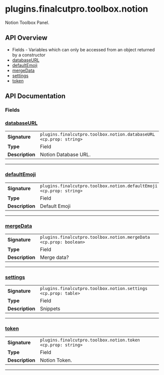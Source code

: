 # plugins.finalcutpro.toolbox.notion

Notion Toolbox Panel.

## API Overview
* Fields - Variables which can only be accessed from an object returned by a constructor
 * [databaseURL](#databaseurl)
 * [defaultEmoji](#defaultemoji)
 * [mergeData](#mergedata)
 * [settings](#settings)
 * [token](#token)

## API Documentation

### Fields


### [databaseURL](#databaseurl)

|                                             |                                                                                     |
| --------------------------------------------|-------------------------------------------------------------------------------------|
| **Signature**                               | `plugins.finalcutpro.toolbox.notion.databaseURL <cp.prop: string>`                                                                    |
| **Type**                                    | Field                                                                     |
| **Description**                             | Notion Database URL.                                                                     |

---

### [defaultEmoji](#defaultemoji)

|                                             |                                                                                     |
| --------------------------------------------|-------------------------------------------------------------------------------------|
| **Signature**                               | `plugins.finalcutpro.toolbox.notion.defaultEmoji <cp.prop: string>`                                                                    |
| **Type**                                    | Field                                                                     |
| **Description**                             | Default Emoji                                                                     |

---

### [mergeData](#mergedata)

|                                             |                                                                                     |
| --------------------------------------------|-------------------------------------------------------------------------------------|
| **Signature**                               | `plugins.finalcutpro.toolbox.notion.mergeData <cp.prop: boolean>`                                                                    |
| **Type**                                    | Field                                                                     |
| **Description**                             | Merge data?                                                                     |

---

### [settings](#settings)

|                                             |                                                                                     |
| --------------------------------------------|-------------------------------------------------------------------------------------|
| **Signature**                               | `plugins.finalcutpro.toolbox.notion.settings <cp.prop: table>`                                                                    |
| **Type**                                    | Field                                                                     |
| **Description**                             | Snippets                                                                     |

---

### [token](#token)

|                                             |                                                                                     |
| --------------------------------------------|-------------------------------------------------------------------------------------|
| **Signature**                               | `plugins.finalcutpro.toolbox.notion.token <cp.prop: string>`                                                                    |
| **Type**                                    | Field                                                                     |
| **Description**                             | Notion Token.                                                                     |

---
